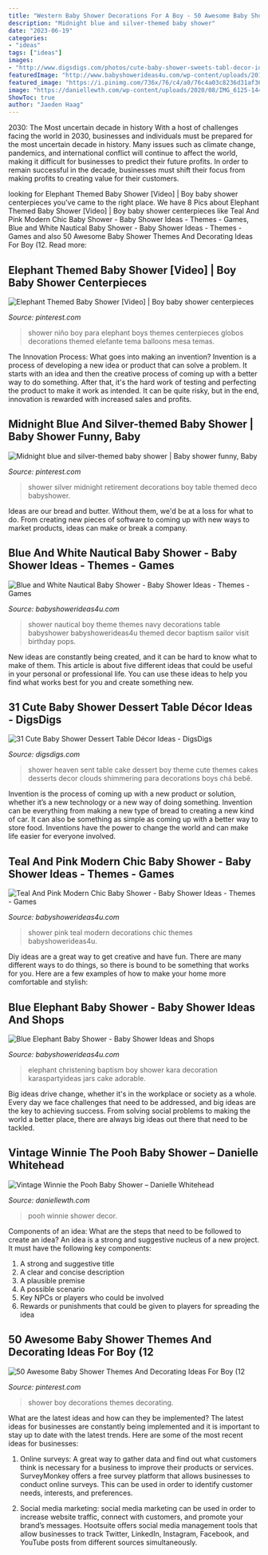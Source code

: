 ```yaml
---
title: "Western Baby Shower Decorations For A Boy - 50 Awesome Baby Shower Themes And Decorating Ideas For Boy (12"
description: "Midnight blue and silver-themed baby shower"
date: "2023-06-19"
categories:
- "ideas"
tags: ["ideas"]
images:
- "http://www.digsdigs.com/photos/cute-baby-shower-sweets-tabl-decor-ideas-14.jpg"
featuredImage: "http://www.babyshowerideas4u.com/wp-content/uploads/2016/05/Teal-And-Pink-Modern-Chic-Baby-Shower-Decorations.jpg"
featured_image: "https://i.pinimg.com/736x/76/c4/a0/76c4a03c8236d31af36b7613c08172a9--retirement-parties-party-deco.jpg"
image: "https://daniellewth.com/wp-content/uploads/2020/08/IMG_6125-1440x2160.jpg"
ShowToc: true
author: "Jaeden Haag"
---
```



2030: The Most uncertain decade in history
With a host of challenges facing the world in 2030, businesses and individuals must be prepared for the most uncertain decade in history. Many issues such as climate change, pandemics, and international conflict will continue to affect the world, making it difficult for businesses to predict their future profits. In order to remain successful in the decade, businesses must shift their focus from making profits to creating value for their customers.

	

		
looking for Elephant Themed Baby Shower [Video] | Boy baby shower centerpieces you've came to the right place. We have 8 Pics about Elephant Themed Baby Shower [Video] | Boy baby shower centerpieces like Teal And Pink Modern Chic Baby Shower - Baby Shower Ideas - Themes - Games, Blue and White Nautical Baby Shower - Baby Shower Ideas - Themes - Games and also 50 Awesome Baby Shower Themes And Decorating Ideas For Boy (12. Read more:
		
    
## Elephant Themed Baby Shower [Video] | Boy Baby Shower Centerpieces

<img loading=lazy src="https://i.pinimg.com/736x/f2/b1/78/f2b1782f9c09c04673d40f61623315a6.jpg" onerror="this.onerror=null;this.src='https://tse3.mm.bing.net/th?id=OIP.s2hty_cU0LSiBN1Iihhf7QHaNK&amp;pid=15.1';" alt="Elephant Themed Baby Shower [Video] | Boy baby shower centerpieces">

_Source: pinterest.com_

>shower niño boy para elephant boys themes centerpieces globos decorations themed elefante tema balloons mesa temas. 

	

The Innovation Process: What goes into making an invention?
Invention is a process of developing a new idea or product that can solve a problem. It starts with an idea and then the creative process of coming up with a better way to do something. After that, it's the hard work of testing and perfecting the product to make it work as intended. It can be quite risky, but in the end, innovation is rewarded with increased sales and profits.

    
## Midnight Blue And Silver-themed Baby Shower | Baby Shower Funny, Baby

<img loading=lazy src="https://i.pinimg.com/736x/76/c4/a0/76c4a03c8236d31af36b7613c08172a9--retirement-parties-party-deco.jpg" onerror="this.onerror=null;this.src='https://tse4.mm.bing.net/th?id=OIP.tGvWRLPtordR89rb8FSYkwHaLL&amp;pid=15.1';" alt="Midnight blue and silver-themed baby shower | Baby shower funny, Baby">

_Source: pinterest.com_

>shower silver midnight retirement decorations boy table themed deco babyshower. 

	

Ideas are our bread and butter. Without them, we'd be at a loss for what to do. From creating new pieces of software to coming up with new ways to market products, ideas can make or break a company.

    
## Blue And White Nautical Baby Shower - Baby Shower Ideas - Themes - Games

<img loading=lazy src="http://www.babyshowerideas4u.com/wp-content/uploads/2016/04/Blue-and-White-Nautical-Baby-Shower-Cakepops.jpg" onerror="this.onerror=null;this.src='https://tse1.mm.bing.net/th?id=OIP.L9B1E-flbOEetUrpRs5XeAHaNK&amp;pid=15.1';" alt="Blue and White Nautical Baby Shower - Baby Shower Ideas - Themes - Games">

_Source: babyshowerideas4u.com_

>shower nautical boy theme themes navy decorations table babyshower babyshowerideas4u themed decor baptism sailor visit birthday pops. 

	

New ideas are constantly being created, and it can be hard to know what to make of them. This article is about five different ideas that could be useful in your personal or professional life. You can use these ideas to help you find what works best for you and create something new.

    
## 31 Cute Baby Shower Dessert Table Décor Ideas - DigsDigs

<img loading=lazy src="http://www.digsdigs.com/photos/cute-baby-shower-sweets-tabl-decor-ideas-14.jpg" onerror="this.onerror=null;this.src='https://tse2.mm.bing.net/th?id=OIP.fpAXJ2yEwfxv3o07-8p3pAHaJ3&amp;pid=15.1';" alt="31 Cute Baby Shower Dessert Table Décor Ideas - DigsDigs">

_Source: digsdigs.com_

>shower heaven sent table cake dessert boy theme cute themes cakes desserts decor clouds shimmering para decorations boys chá bebê. 

	

Invention is the process of coming up with a new product or solution, whether it’s a new technology or a new way of doing something. Invention can be everything from making a new type of bread to creating a new kind of car. It can also be something as simple as coming up with a better way to store food. Inventions have the power to change the world and can make life easier for everyone involved.

    
## Teal And Pink Modern Chic Baby Shower - Baby Shower Ideas - Themes - Games

<img loading=lazy src="http://www.babyshowerideas4u.com/wp-content/uploads/2016/05/Teal-And-Pink-Modern-Chic-Baby-Shower-Decorations.jpg" onerror="this.onerror=null;this.src='https://tse1.mm.bing.net/th?id=OIP.4tRsbfNSq2vKKtSGMn_CwwHaJ4&amp;pid=15.1';" alt="Teal And Pink Modern Chic Baby Shower - Baby Shower Ideas - Themes - Games">

_Source: babyshowerideas4u.com_

>shower pink teal modern decorations chic themes babyshowerideas4u. 

	

Diy ideas are a great way to get creative and have fun. There are many different ways to do things, so there is bound to be something that works for you. Here are a few examples of how to make your home more comfortable and stylish: 

    
## Blue Elephant Baby Shower - Baby Shower Ideas And Shops

<img loading=lazy src="https://babyshowerideas4u.com/wp-content/uploads/2014/02/603160_269031853236866_2116257927_n_600x907.jpg" onerror="this.onerror=null;this.src='https://tse3.mm.bing.net/th?id=OIP.Q5y8gaUG64YvDBqwnxvlSgHaLM&amp;pid=15.1';" alt="Blue Elephant Baby Shower - Baby Shower Ideas and Shops">

_Source: babyshowerideas4u.com_

>elephant christening baptism boy shower kara decoration karaspartyideas jars cake adorable. 

	

Big ideas drive change, whether it's in the workplace or society as a whole. Every day we face challenges that need to be addressed, and big ideas are the key to achieving success. From solving social problems to making the world a better place, there are always big ideas out there that need to be tackled.

    
## Vintage Winnie The Pooh Baby Shower – Danielle Whitehead

<img loading=lazy src="https://daniellewth.com/wp-content/uploads/2020/08/IMG_6125-1440x2160.jpg" onerror="this.onerror=null;this.src='https://tse1.mm.bing.net/th?id=OIP.HhDZQGFhqwOZYwv_axItaAHaLH&amp;pid=15.1';" alt="Vintage Winnie the Pooh Baby Shower – Danielle Whitehead">

_Source: daniellewth.com_

>pooh winnie shower decor. 

	

Components of an idea: What are the steps that need to be followed to create an idea?
An idea is a strong and suggestive nucleus of a new project. It must have the following key components:
1. A strong and suggestive title 
2. A clear and concise description 
3. A plausible premise 
4. A possible scenario 
5. Key NPCs or players who could be involved 
6. Rewards or punishments that could be given to players for spreading the idea 

    
## 50 Awesome Baby Shower Themes And Decorating Ideas For Boy (12

<img loading=lazy src="https://i.pinimg.com/736x/d7/7c/c9/d77cc9c1255e8f7ee0e233216dcbb480.jpg" onerror="this.onerror=null;this.src='https://tse2.mm.bing.net/th?id=OIP.W1k4dmNq6rEfH7savHJxngHaJ4&amp;pid=15.1';" alt="50 Awesome Baby Shower Themes And Decorating Ideas For Boy (12">

_Source: pinterest.com_

>shower boy decorations themes decorating. 

	

What are the latest ideas and how can they be implemented?
The latest ideas for businesses are constantly being implemented and it is important to stay up to date with the latest trends. Here are some of the most recent ideas for businesses:
1. Online surveys: A great way to gather data and find out what customers think is necessary for a business to improve their products or services. SurveyMonkey offers a free survey platform that allows businesses to conduct online surveys. This can be used in order to identify customer needs, interests, and preferences.

2. Social media marketing: social media marketing can be used in order to increase website traffic, connect with customers, and promote your brand’s messages. Hootsuite offers social media management tools that allow businesses to track Twitter, LinkedIn, Instagram, Facebook, and YouTube posts from different sources simultaneously.

